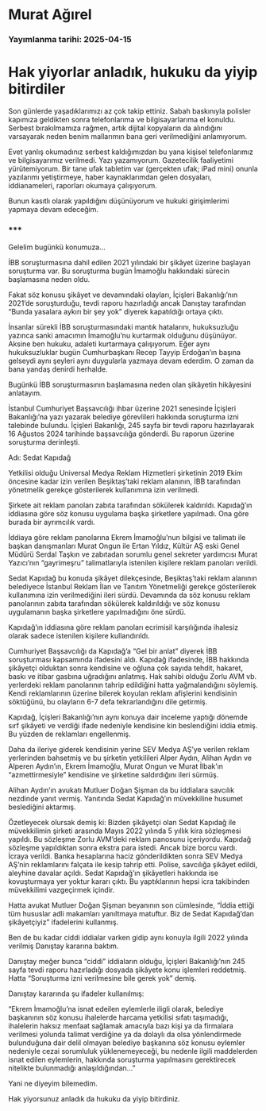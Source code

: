 # Murat Ağırel

### Yayımlanma tarihi: 2025-04-15

# Hak yiyorlar anladık, hukuku da yiyip bitirdiler

Son günlerde yaşadıklarımızı az çok takip ettiniz. Sabah baskınıyla polisler kapımıza geldikten sonra telefonlarıma ve bilgisayarlarıma el konuldu. Serbest bırakılmamıza rağmen, artık dijital kopyaların da alındığını varsayarak neden benim mallarımın bana geri verilmediğini anlamıyorum.

Evet yanlış okumadınız serbest kaldığımızdan bu yana kişisel telefonlarımız ve bilgisayarımız verilmedi. Yazı yazamıyorum. Gazetecilik faaliyetimi yürütemiyorum. Bir tane ufak tabletim var (gerçekten ufak; iPad mini) onunla yazılarımı yetiştirmeye, haber kaynaklarımdan gelen dosyaları, iddianameleri, raporları okumaya çalışıyorum.

Bunun kasıtlı olarak yapıldığını düşünüyorum ve hukuki girişimlerimi yapmaya devam edeceğim.


### ***

Gelelim bugünkü konumuza...

İBB soruşturmasına dahil edilen 2021 yılındaki bir şikâyet üzerine başlayan soruşturma var. Bu soruşturma bugün İmamoğlu hakkındaki sürecin başlamasına neden oldu.

Fakat söz konusu şikâyet ve devamındaki olayları, İçişleri Bakanlığı’nın 2021’de soruşturduğu, tevdi raporu hazırladığı ancak Danıştay tarafından “Bunda yasalara aykırı bir şey yok” diyerek kapatıldığı ortaya çıktı.

İnsanlar sürekli İBB soruşturmasındaki mantık hatalarını, hukuksuzluğu yazınca sanki amacımın İmamoğlu’nu kurtarmak olduğunu düşünüyor. Aksine ben hukuku, adaleti kurtarmaya çalışıyorum. Eğer aynı hukuksuzluklar bugün Cumhurbaşkanı Recep Tayyip Erdoğan’ın başına gelseydi aynı şeyleri aynı duygularla yazmaya devam ederdim. O zaman da bana yandaş denirdi herhalde.

Bugünkü İBB soruşturmasının başlamasına neden olan şikâyetin hikâyesini anlatayım.

İstanbul Cumhuriyet Başsavcılığı ihbar üzerine 2021 senesinde İçişleri Bakanlığı’na yazı yazarak belediye görevlileri hakkında soruşturma izni talebinde bulundu. İçişleri Bakanlığı, 245 sayfa bir tevdi raporu hazırlayarak 16 Ağustos 2024 tarihinde başsavcılığa gönderdi. Bu raporun üzerine soruşturma derinleşti.

Adı: Sedat Kapıdağ

Yetkilisi olduğu Universal Medya Reklam Hizmetleri şirketinin 2019 Ekim öncesine kadar izin verilen Beşiktaş’taki reklam alanının, İBB tarafından yönetmelik gerekçe gösterilerek kullanımına izin verilmedi.

Şirkete ait reklam panoları zabıta tarafından sökülerek kaldırıldı. Kapıdağ’ın iddiasına göre söz konusu uygulama başka şirketlere yapılmadı. Ona göre burada bir ayrımcılık vardı.

İddiaya göre reklam panolarına Ekrem İmamoğlu’nun bilgisi ve talimatı ile başkan danışmanları Murat Ongun ile Ertan Yıldız, Kültür AŞ eski Genel Müdürü Serdal Taşkın ve zabıtadan sorumlu genel sekreter yardımcısı Murat Yazıcı’nın “gayrimeşru” talimatlarıyla istenilen kişilere reklam panoları verildi.

Sedat Kapıdağ bu konuda şikâyet dilekçesinde, Beşiktaş’taki reklam alanının belediyece İstanbul Reklam İlan ve Tanıtım Yönetmeliği gerekçe gösterilerek kullanımına izin verilmediğini ileri sürdü. Devamında da söz konusu reklam panolarının zabıta tarafından sökülerek kaldırıldığı ve söz konusu uygulamanın başka şirketlere yapılmadığını öne sürdü.

Kapıdağ’ın iddiasına göre reklam panoları ecrimisil karşılığında ihalesiz olarak sadece istenilen kişilere kullandırıldı.

Cumhuriyet Başsavcılığı da Kapıdağ’a “Gel bir anlat” diyerek İBB soruşturması kapsamında ifadesini aldı. Kapıdağ ifadesinde, İBB hakkında şikâyetçi olduktan sonra kendisine ve oğluna çok sayıda tehdit, hakaret, baskı ve itibar gasbına uğradığını anlatmış. Hak sahibi olduğu Zorlu AVM vb. yerlerdeki reklam panolarının tahrip edildiğini hatta yağmalandığını söylemiş. Kendi reklamlarının üzerine bilerek koyulan reklam afişlerini kendisinin söktüğünü, bu olayların 6-7 defa tekrarlandığını dile getirmiş.

Kapıdağ, İçişleri Bakanlığı’nın aynı konuya dair inceleme yaptığı dönemde sırf şikâyeti ve verdiği ifade nedeniyle kendisine kin beslendiğini iddia etmiş. Bu yüzden de reklamları engellenmiş.

Daha da ileriye giderek kendisinin yerine SEV Medya AŞ’ye verilen reklam yerlerinden bahsetmiş ve bu şirketin yetkilileri Alper Aydın, Alihan Aydın ve Alperen Aydın’ın, Ekrem İmamoğlu, Murat Ongun ve Murat İlbak’ın “azmettirmesiyle” kendisine ve şirketine saldırdığını ileri sürmüş.

Alihan Aydın’ın avukatı Mutluer Doğan Şişman da bu iddialara savcılık nezdinde yanıt vermiş. Yanıtında Sedat Kapıdağ’ın müvekkiline husumet beslediğini aktarmış.

Özetleyecek olursak demiş ki: Bizden şikâyetçi olan Sedat Kapıdağ ile müvekkilimin şirketi arasında Mayıs 2022 yılında 5 yıllık kira sözleşmesi yapıldı. Bu sözleşme Zorlu AVM’deki reklam panosunu içeriyordu. Kapıdağ sözleşme yapıldıktan sonra ekstra para istedi. Ancak bize borcu vardı. İcraya verildi. Banka hesaplarına haciz gönderildikten sonra SEV Medya AŞ’nin reklamlarını falçata ile kesip tahrip etti. Polise, savcılığa şikâyet edildi, aleyhine davalar açıldı. Sedat Kapıdağ’ın şikâyetleri hakkında ise kovuşturmaya yer yoktur kararı çıktı. Bu yaptıklarının hepsi icra takibinden müvekkilimi vazgeçirmek içindir.

Hatta avukat Mutluer Doğan Şişman beyanının son cümlesinde, “İddia ettiği tüm hususlar adli makamları yanıltmaya matuftur. Biz de Sedat Kapıdağ’dan şikâyetçiyiz” ifadelerini kullanmış.

Ben de bu kadar ciddi iddialar varken gidip aynı konuyla ilgili 2022 yılında verilmiş Danıştay kararına baktım.

Danıştay meğer bunca “ciddi” iddiaların olduğu, İçişleri Bakanlığı’nın 245 sayfa tevdi raporu hazırladığı dosyada şikâyete konu işlemleri reddetmiş. Hatta “Soruşturma izni verilmesine bile gerek yok” demiş.

Danıştay kararında şu ifadeler kullanılmış:

“Ekrem İmamoğlu’na isnat edeilen eylemlerle iligli olarak, belediye başkanının söz konusu ihalelerde harcama yetkilisi sıfatı taşımadığı, ihalelerin haksız menfaat sağlamak amacıyla bazı kişi ya da firmalara verilmesi yolunda talimat verdiğine ya da dolaylı da olsa yönlendirmede bulunduğuna dair delil olmayan belediye başkanına söz konusu eylemler nedeniyle cezai sorumluluk yüklenemeyeceği, bu nedenle ilgili maddelerden isnat edilen eylemlerin, hakkında soruşturma yapılmasını gerektirecek nitelikte bulunmadığı anlaşıldığından...”

Yani ne diyeyim bilemedim.

Hak yiyorsunuz anladık da hukuku da yiyip bitirdiniz.

